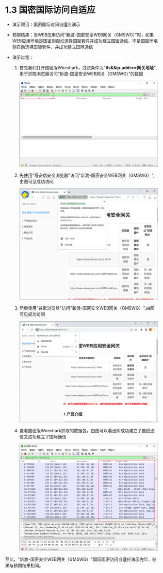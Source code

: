 # 1.3 国密国际访问自适应

* 演示项目：国密国际访问自适应演示

* 预期结果：当WEB应用访问“新渡-国密安全WEB网关（GMSWG）”时，如果WEB应用环境是国密则自动选择国密套件并成功建立国密通信、不是国密环境则自动选择国际套件，并成功建立国际通信

* 演示过程：

  1. 首先我们打开国密版Wireshark，过滤条件为"**tls&&ip.addr==网关地址**",用于抓取浏览器访问“新渡-国密安全WEB网关（GMSWG）”的数据

     ![Wireshark](../image/Wireshark.png ':size=75%')

  2. 先使用"奇安信安全浏览器"访问"新渡-国密安全WEB网关（GMSWG）",由图可见成功访问

     ![gm_cbc](../image/gm_cbc.png ':size=75%')

  3. 然后使用"谷歌浏览器"访问"新渡-国密安全WEB网关（GMSWG）",由图可见成功访问

     ![google](../image/google.png ':size=75%')

  4. 查看国密版Wireshark抓取的数据包，由图可以看出即成功建立了国密通信又成功建立了国际通信

     ![Wireshark_gmgj](../image/Wireshark_gmgj.png ':size=75%')

至此，"新渡-国密安全WEB网关（GMSWG）"国际国密访问自适应演示完毕，结果与预期结果相同。
